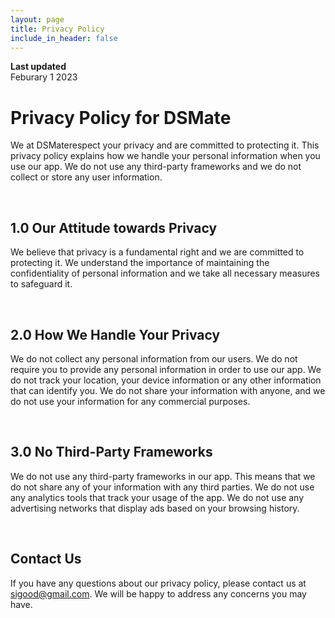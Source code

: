 ```yaml
---
layout: page
title: Privacy Policy
include_in_header: false
---
```


**Last updated**  
Feburary 1 2023

# Privacy Policy for DSMate

We at DSMaterespect your privacy and are committed to protecting it. This privacy policy explains how we handle your personal information when you use our app. We do not use any third-party frameworks and we do not collect or store any user information.

<br>

## 1.0 Our Attitude towards Privacy

We believe that privacy is a fundamental right and we are committed to protecting it. We understand the importance of maintaining the confidentiality of personal information and we take all necessary measures to safeguard it.

<br>

## 2.0 How We Handle Your Privacy

We do not collect any personal information from our users. We do not require you to provide any personal information in order to use our app. We do not track your location, your device information or any other information that can identify you. We do not share your information with anyone, and we do not use your information for any commercial purposes.

<br>

## 3.0 No Third-Party Frameworks

We do not use any third-party frameworks in our app. This means that we do not share any of your information with any third parties. We do not use any analytics tools that track your usage of the app. We do not use any advertising networks that display ads based on your browsing history.

<br>

## Contact Us

If you have any questions about our privacy policy, please contact us at sigood@gmail.com. We will be happy to address any concerns you may have.

